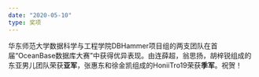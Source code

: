 ```yaml
---
date: "2020-05-10"
type: 奖项
---
```


华东师范大学数据科学与工程学院DBHammer项目组的两支团队在首届“OceanBase数据库大赛”中获得优异表现。由连薛超，翁思扬，胡梓锐组成的东亚男儿团队荣获**亚军**，张惠东和徐金凯组成的HoniiTro19荣获**季军**。祝贺！